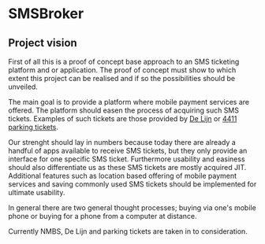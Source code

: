 SMSBroker
=========
Project vision
--------------
First of all this is a proof of concept base approach to an SMS ticketing platform and or application.
The proof of concept must show to which extent this project can be realised and if so the possibilities
should be unveiled.

The main goal is to provide a platform where mobile payment services are offered. The platform should 
easen the process of acquiring such SMS tickets. Examples of such tickets are those provided by 
[De Lijn](http://www.delijn.be/en/verkooppunten/sms_ticketing_copy.htm) or 
[4411 parking tickets](http://www.4411.be/en/).

Our strenght should lay in numbers because today there are already a handful of apps available to receive
SMS tickets, but they only provide an interface for one specific SMS ticket. Furthermore usability and easiness
should also differentiate us as these SMS tickets are mostly acquired JIT. Additional features such as location
based offering of mobile payment services and saving commonly used SMS tickets should be implemented for
ultimate usability.

In general there are two general thought processes; buying via one's mobile phone or buying for a phone from a 
computer at distance.

Currently NMBS, De Lijn and parking tickets are taken in to consideration.






